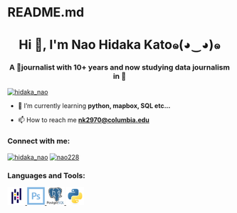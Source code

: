 # README.md
<h1 align="center">Hi 👋, I'm Nao Hidaka Kato๑(◕‿◕)๑</h1>
<h3 align="center">A 📰journalist with 10+ years and now studying data journalism in 🗽</h3>

<p align="left"> <a href="https://twitter.com/hidaka_nao" target="blank"><img src="https://img.shields.io/twitter/follow/hidaka_nao?logo=twitter&style=for-the-badge" alt="hidaka_nao" /></a> </p>

- 🌱 I’m currently learning **python, mapbox, SQL etc...**

- 📫 How to reach me **nk2970@columbia.edu**

<h3 align="left">Connect with me:</h3>
<p align="left">
<a href="https://twitter.com/hidaka_nao" target="blank"><img align="center" src="https://raw.githubusercontent.com/rahuldkjain/github-profile-readme-generator/master/src/images/icons/Social/twitter.svg" alt="hidaka_nao" height="30" width="40" /></a>
<a href="https://linkedin.com/in/nao228" target="blank"><img align="center" src="https://raw.githubusercontent.com/rahuldkjain/github-profile-readme-generator/master/src/images/icons/Social/linked-in-alt.svg" alt="nao228" height="30" width="40" /></a>
</p>

<h3 align="left">Languages and Tools:</h3>
<p align="left"> <a href="https://pandas.pydata.org/" target="_blank" rel="noreferrer"> <img src="https://raw.githubusercontent.com/devicons/devicon/2ae2a900d2f041da66e950e4d48052658d850630/icons/pandas/pandas-original.svg" alt="pandas" width="40" height="40"/> </a> <a href="https://www.photoshop.com/en" target="_blank" rel="noreferrer"> <img src="https://raw.githubusercontent.com/devicons/devicon/master/icons/photoshop/photoshop-line.svg" alt="photoshop" width="40" height="40"/> </a> <a href="https://www.postgresql.org" target="_blank" rel="noreferrer"> <img src="https://raw.githubusercontent.com/devicons/devicon/master/icons/postgresql/postgresql-original-wordmark.svg" alt="postgresql" width="40" height="40"/> </a> <a href="https://www.python.org" target="_blank" rel="noreferrer"> <img src="https://raw.githubusercontent.com/devicons/devicon/master/icons/python/python-original.svg" alt="python" width="40" height="40"/> </a> </p>

